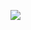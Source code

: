 <p align="left"><img src="https://github-readme-stats.vercel.app/api?username=sykon-tv&show_icons=true&theme=radical" /></p>

